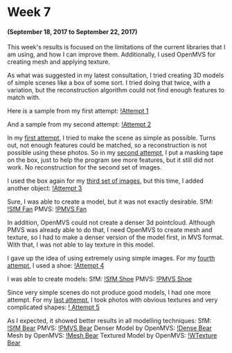 # Week 7
#### (September 18, 2017 to September 22, 2017)

This week's results is focused on the limitations of the current libraries that I am using, and how I can improve them. Additionally, I used OpenMVS for creating mesh and applying texture.

As what was suggested in my latest consultation, I tried creating 3D models of simple scenes like a box of some sort. I tried doing that twice, with a variation, but the reconstruction algorithm could not find enough features to match with. 

Here is a sample from my first attempt:
[!Attempt 1](../Trials/images/rejected_box/P_20170923_154159_001.jpg)

And a sample from my second attempt:
[!Attempt 2](../Trials/images/box/P_20170923_162157_011.jpg)

In my [first attempt](../Trials/images/rejected_box), I tried to make the scene as simple as possible. Turns out, not enough features could be matched, so a reconstruction is not possible using these photos. So in my [second attempt](../Trials/images/box), I put a masking tape on the box, just to help the program see more features, but it still did not work. No reconstruction for the second set of images.

I used the box again for my [third set of images](../Trials/images/fan), but this time, I added another object:
[!Attempt 3](../Trials/images/fan/P_20170923_172930_016.jpg)

Sure, I was able to create a model, but it was not exactly desirable.
SfM:
[!SfM Fan](../Trials/models/fan/fan00.png)
PMVS:
[!PMVS Fan](../Trials/models/fan/fan_pmvs00.png)

In addition, OpenMVS could not create a denser 3d pointcloud. Although PMVS was already able to do that, I need OpenMVS to create mesh and texture, so I had to make a denser version of the model first, in MVS format. With that, I was not able to lay texture in this model.

I gave up the idea of using extremely using simple images. For my [fourth attempt](../Trials/images/shoe), I used a shoe:
[!Attempt 4](../Trials/images/shoe/P_20170923_164808_001.jpg)

I was able to create models:
SfM:
[!SfM Shoe](../Trials/models/shoe/shoe00.png)
PMVS:
[!PMVS Shoe](../Trials/models/shoe/shoe_pmvs00.png)

<INSERT MESH AND TEXTURED>

Since very simple scenes do not produce good models, I had one more attempt. For my [last attempt](../Trials/images/bear), I took photos with obvious textures and very complicated shapes:
[! Attempt 5](../Trials/images/bear/P_20170923_174438_020.jpg)

As I expected, it showed better results in all modelling techniques:
SfM:
[!SfM Bear](../Trials/models/bear/bear00.png)
PMVS:
[!PMVS Bear](../Trials/models/bear/bear_pmvs00.png)
Denser Model by OpenMVS:
[!Dense Bear](../Trials/models/bear/bear_dense00.png)
Mesh by OpenMVS:
[!Mesh Bear](../Trials/models/bear/bear_mesh00.png)
Textured Model by OpenMVS:
[!WTexture Bear](../Trials/models/bear/bear_wtexture00.png)
